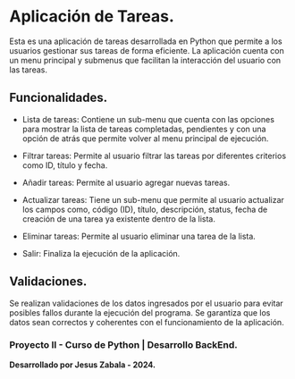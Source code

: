 # Aplicación de Tareas.

Esta es una aplicación de tareas desarrollada en Python que permite a los usuarios gestionar sus tareas de forma eficiente. La aplicación cuenta con un menu principal y submenus que facilitan la interacción del usuario con las tareas.

## Funcionalidades.

- Lista de tareas: Contiene un sub-menu que cuenta con las opciones para mostrar la lista de tareas completadas, pendientes y con una opción de atrás que permite volver al menu principal de ejecución.

- Filtrar tareas: Permite al usuario filtrar las tareas por diferentes criterios como ID, título y fecha.

- Añadir tareas: Permite al usuario agregar nuevas tareas.

- Actualizar tareas: Tiene un sub-menu que permite al usuario actualizar los campos como, código (ID), título, descripción, status, fecha de creación de una tarea ya existente dentro de la lista.

- Eliminar tareas: Permite al usuario eliminar una tarea de la lista.

- Salir: Finaliza la ejecución de la aplicación.

## Validaciones.

Se realizan validaciones de los datos ingresados por el usuario para evitar posibles fallos durante la ejecución del programa. Se garantiza que los datos sean correctos y coherentes con el funcionamiento de la aplicación.

### Proyecto II - Curso de Python | Desarrollo BackEnd.
**Desarrollado por Jesus Zabala - 2024.**
